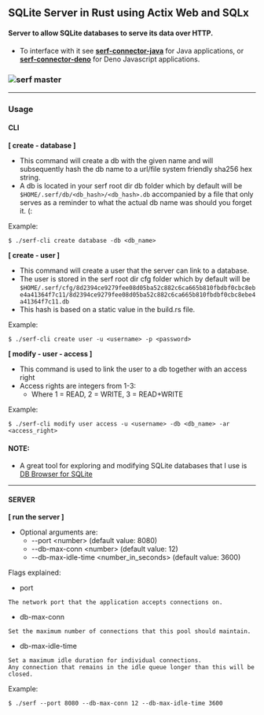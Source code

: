 ## SQLite Server in Rust using Actix Web and SQLx
#### Server to allow SQLite databases to serve its data over HTTP.
- To interface with it see **[serf-connector-java](https://github.com/rikardbq/serf-connector-java)** for Java applications, or **[serf-connector-deno](https://github.com/rikardbq/serf-connector-deno)** for Deno Javascript applications.

### ![serf master](https://github.com/rikardbq/serf/actions/workflows/rust.yml/badge.svg?branch=master)
---

### Usage

#### CLI
**[ create - database ]**
- This command will create a db with the given name and will subsequently hash the db name to a url/file system friendly sha256 hex string.
- A db is located in your serf root dir db folder which by default will be ```$HOME/.serf/db/<db_hash>/<db_hash>.db``` accompanied by a file that only serves as a reminder to what the actual db name was should you forget it. (:

Example:
```
$ ./serf-cli create database -db <db_name>
```

**[ create - user ]**
- This command will create a user that the server can link to a database.
- The user is stored in the serf root dir cfg folder which by default will be ```$HOME/.serf/cfg/8d2394ce9279fee08d05ba52c882c6ca665b810fbdbf0cbc8ebe4a41364f7c11/8d2394ce9279fee08d05ba52c882c6ca665b810fbdbf0cbc8ebe4a41364f7c11.db```
- This hash is based on a static value in the build.rs file.

Example:
```
$ ./serf-cli create user -u <username> -p <password>
```

**[ modify - user - access ]**
- This command is used to link the user to a db together with an access right
- Access rights are integers from 1-3:
    - Where 1 = READ, 2 = WRITE, 3 = READ+WRITE

Example:
```
$ ./serf-cli modify user access -u <username> -db <db_name> -ar <access_right>
```

#### NOTE:
- A great tool for exploring and modifying SQLite databases that I use is [DB Browser for SQLite](https://sqlitebrowser.org/)

---

#### SERVER
**[ run the server ]**
- Optional arguments are:
    - --port \<number\> (default value: 8080)
    - --db-max-conn \<number\> (default value: 12)
    - --db-max-idle-time \<number_in_seconds\> (default value: 3600)

Flags explained:
- port
```
The network port that the application accepts connections on.
```
- db-max-conn
```
Set the maximum number of connections that this pool should maintain.
```
- db-max-idle-time
```
Set a maximum idle duration for individual connections.
Any connection that remains in the idle queue longer than this will be closed.
```

Example:
```
$ ./serf --port 8080 --db-max-conn 12 --db-max-idle-time 3600
```
